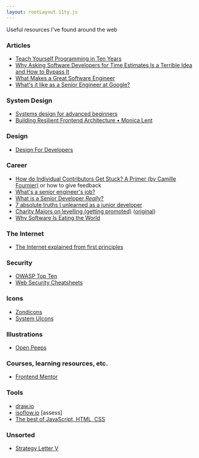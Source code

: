 ```yaml
---
layout: rootLayout.11ty.js
---
```


Useful resources I've found around the web

### Articles

- [Teach Yourself Programming in Ten Years](https://norvig.com/21-days.html)
- [Why Asking Software Developers for Time Estimates Is a Terrible Idea and How to Bypass It](https://www.romenrg.com/blog/2015/09/28/why-asking-developers-for-time-estimates-in-software-projects-is-a-terrible-idea-and-how-to-bypass-it-with-scrum/)
- [What Makes a Great Software Engineer](https://www.romenrg.com/blog/2018/12/29/what-makes-a-great-software-engineer/)
- [What's it like as a Senior Engineer at Google?](https://www.zainrizvi.io/blog/whats-it-like-as-a-senior-engineer/)

### System Design

- [Systems design for advanced beginners](https://robertheaton.com/2020/04/06/systems-design-for-advanced-beginners/)
- [Building Resilient Frontend Architecture • Monica Lent](https://www.youtube.com/watch?v=TqfbAXCCVwE)

### Design

- [Design For Developers](https://www.slideshare.net/Wolfr/design-for-developersonlineversionlong)

### Career

- [How do Individual Contributors Get Stuck? A Primer (by Camille Fournier)](https://www.elidedbranches.com/2017/01/how-do-individual-contributors-get.html) or how to give feedback
- [What's a senior engineer's job?](https://jvns.ca/blog/senior-engineer/)
- [What is a Senior Developer *Really*?](https://dev.to/themarcba/what-is-a-senior-developer-really-59dg)
- [7 absolute truths I unlearned as a junior developer](https://monicalent.com/blog/2019/06/03/absolute-truths-unlearned-as-junior-developer/)
- [Charity Majors on levelling (getting promoted)](https://threadreaderapp.com/thread/1303233899422605314.html) ([original](https://twitter.com/mipsytipsy/status/1303233899422605314))
- [Why Software Is Eating the World](https://a16z.com/2011/08/20/why-software-is-eating-the-world/)

### The Internet

- [The Internet explained from first principles](https://explained-from-first-principles.com/internet)

### Security

- [OWASP Top Ten](https://owasp.org/www-project-top-ten/)
- [Web Security Cheatsheets](https://pragmaticwebsecurity.com/cheatsheets.html)

### Icons

- [Zondicons](https://www.zondicons.com/)
- [System UIcons](https://systemuicons.com/)

### Illustrations

- [Open Peeps](https://www.openpeeps.com/)

### Courses, learning resources, etc.

- [Frontend Mentor](https://www.frontendmentor.io/)

### Tools

- [draw.io](app.diagrams.net)
- [isoflow.io](https://isoflow.io/) [assess]
- [The best of JavaScript, HTML, CSS](https://bestofjs.org/)

### Unsorted

- [Strategy Letter V](https://www.joelonsoftware.com/2002/06/12/strategy-letter-v/)